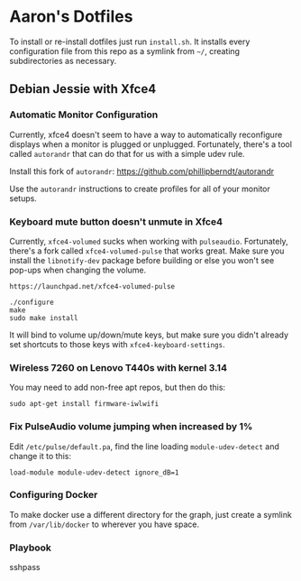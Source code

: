 # Aaron's Dotfiles #

To install or re-install dotfiles just run `install.sh`. It installs every
configuration file from this repo as a symlink from `~/`, creating
subdirectories as necessary.


## Debian Jessie with Xfce4 ##

### Automatic Monitor Configuration ###

Currently, xfce4 doesn't seem to have a way to automatically reconfigure
displays when a monitor is plugged or unplugged. Fortunately, there's a
tool called `autorandr` that can do that for us with a simple udev rule.

Install this fork of `autorandr`:
https://github.com/phillipberndt/autorandr

Use the `autorandr` instructions to create profiles for all of your
monitor setups.


### Keyboard mute button doesn't unmute in Xfce4 ###

Currently, `xfce4-volumed` sucks when working with
`pulseaudio`. Fortunately, there's a fork called `xfce4-volumed-pulse`
that works great. Make sure you install the `libnotify-dev` package before
building or else you won't see pop-ups when changing the volume.

    https://launchpad.net/xfce4-volumed-pulse

    ./configure
    make
    sudo make install

It will bind to volume up/down/mute keys, but make sure you didn't already
set shortcuts to those keys with `xfce4-keyboard-settings`.


### Wireless 7260 on Lenovo T440s with kernel 3.14 ###

You may need to add non-free apt repos, but then do this:

    sudo apt-get install firmware-iwlwifi

### Fix PulseAudio volume jumping when increased by 1% ###

Edit `/etc/pulse/default.pa`, find the line loading `module-udev-detect`
and change it to this:

    load-module module-udev-detect ignore_dB=1


### Configuring Docker

To make docker use a different directory for the graph, just create a
symlink from `/var/lib/docker` to wherever you have space.


### Playbook
 sshpass
